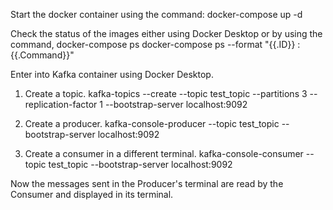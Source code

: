 Start the docker container using the command: 
docker-compose up -d

Check the status of the images either using Docker Desktop or by using the command, 
docker-compose ps 
docker-compose ps --format "{{.ID}} : {{.Command}}"

Enter into Kafka container using Docker Desktop. 
1. Create a topic. 
	kafka-topics --create --topic test_topic --partitions 3 --replication-factor 1 --bootstrap-server localhost:9092

2. Create a producer. 
	kafka-console-producer --topic test_topic --bootstrap-server localhost:9092

3. Create a consumer in a different terminal. 
	kafka-console-consumer --topic test_topic --bootstrap-server localhost:9092

Now the messages sent in the Producer's terminal are read by the Consumer and displayed in its terminal.


